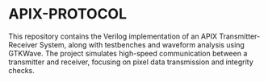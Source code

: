 # APIX-PROTOCOL 

This repository contains the Verilog implementation of an APIX Transmitter-Receiver System, along with testbenches and waveform analysis using GTKWave. The project simulates high-speed communication between a transmitter and receiver, focusing on pixel data transmission and integrity checks.
